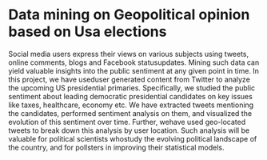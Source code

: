 # Data mining on Geopolitical opinion based on Usa elections
Social media users express their views on various subjects using tweets, online comments, blogs and Facebook statusupdates. Mining such data can yield valuable insights into the public sentiment at any given point in time. In this project, we have useduser generated content from Twitter to analyze the upcoming US presidential primaries. Specifically, we studied the public sentiment about leading democratic presidential candidates on key issues like taxes, healthcare, economy etc. We have extracted tweets mentioning the candidates, performed sentiment analysis on them, and visualized the evolution of this sentiment over time. Further, wehave used geo-located tweets to break down this analysis by user location. Such analysis will be valuable for political scientists whostudy the evolving political landscape of the country, and for pollsters in improving their statistical models.
